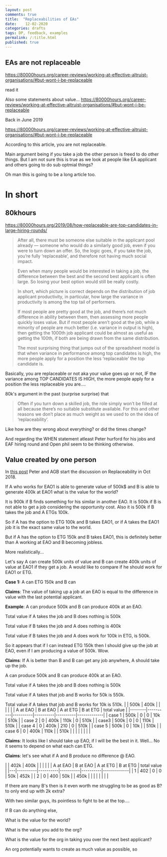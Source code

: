 ```yaml
---
layout: post
comments: true
title:  "Replaceabilities of EAs" 
date:    12-02-2020 
categories: drafts
tags: DP, feedback, examples
permalink: /:title.html
published: true
---
```


## EAs are not replaceable


https://80000hours.org/career-reviews/working-at-effective-altruist-organisations/#but-wont-i-be-replaceable

read it

Also some statements about
	value... https://80000hours.org/career-reviews/working-at-effective-altruist-organisations/#but-wont-i-be-replaceable



Back in June 2019

https://80000hours.org/career-reviews/working-at-effective-altruist-organisations/#but-wont-i-be-replaceable

According to this article, you are not replaceable.

Main argument being if you take a job the other person is freed to do
other things. But I am not sure this is true as we look at people like
EA applicant and others going to do sub optmial things?

Oh man this is going to be a long article too.

# In short

## 80khours

https://80000hours.org/2019/08/how-replaceable-are-top-candidates-in-large-hiring-rounds/

> After all, there must be someone else suitable in the applicant pool
> already — someone who would do a similarly good job, even if you
> were to turn down an offer. So, the logic goes, if you take the job,
> you’re fully ‘replaceable’, and therefore not having much social
> impact.

> Even when many people would be interested in taking a job, the
> difference between the best and the second best applicant is often
> large. So losing your best option would still be really costly.

> In short, which picture is correct depends on the distribution of
> job applicant productivity, in particular, how large the variance in
> productivity is among the top tail of performers.
>
> If most people are pretty good at the job, and there’s not much
> difference in ability between them, then assessing more people
> quickly loses value. But if most people aren’t good at the job,
> while a minority of people are much better (i.e. variance in output
> is high), then getting the 1000th job applicant could be almost as
> useful as getting the 100th, if both are being drawn from the same
> distribution.
>
> The most surprising thing that jumps out of the spreadsheet model is
> that when variance in performance among top candidates is high, the
> more people apply for a position the less ‘replaceable’ the top
> candidate is.

Basically, you are replaceable or not aka your value goes up or not,
IF the variance among TOP CANDIDATES IS HIGH, the more people apply
for a position the less replaceable you are....

80k's argument in the past (surprise surprise) that 

> Often if you turn down a skilled job, the role simply won’t be
> filled at all because there’s no suitable substitute available. For
> this and other reasons we don’t place as much weight as we used to
> on the idea of ‘replaceability’.

Like how are they wrong about everything? or did the times change?

And regarding the WHEN statement atleast Peter hurford for his jobs
and EAF hiring round and Open phil seem to be thinking otherwise.

## Value created by one person

In [this post](https://forum.effectivealtruism.org/posts/7bp9Qjy7rCtuhGChs/survey-of-ea-org-leaders-about-what-skills-and-experience?commentId=ySRBeBocRz7oSahAC) Peter and AGB start the discussion on Replaceability
in Oct 2018. 

If A who works for EAO1 is able to generate value of
500k<span>$</span> and B is able to generate 400k at EAO1 what is the
value for the world?

It is 900k if B finds something for his similar in another EAO. It is
500k if B is not able to get a job considering the opportunity
cost. Also it is 500k if B takes the job and A ETGs 100k.

So if A has the option to ETG 100k and B takes EAO1, or if A takes the
EAO1 job it is the exact same value to the world.

But if A has the option to ETG 150k and B takes EAO1, this is
definitely better than A working at EAO and B becoming jobless.

More realistically...

Let's say A can create 500k units of value and B can create 400k units of
value at EAO1 if they get a job. A would like to compare if he should
work for EAO1 or ETG. 

**Case 1:** A can ETG 150k and B can 

**Claims**: The value of taking up a job at an EAO is equal to the
difference in value with the last potential applicant.

**Example**: A can produce 500k and B can produce 400k at an EAO. 

Total value if A takes the job and B does nothing is 500k

Total value if B takes the job and A does nothing is 400k

Total value if B takes the job and A does work for 100k in ETG, is
500k. 

So it appears that if I can instead ETG 150k then I should give up the
job at EAO, even if I am producing a value of 500k. Wow.

**Claims**: If A is better than B and B can get any job anywhere, A
should take up the job. 

A can produce 500k and B can produce 400k at an EAO. 

Total value if A takes the job and B does nothing is 500k

Total value if A takes that job and B works for 50k is 550k.

Total value if A takes that job and B works for 10k is 510k.
|        | 500k     | 400k     |          |          |             |
|        | A at EAO | B at EAO | A at ETG | B at ETG | total value |
|--------|----------|----------|----------|----------|-------------|
| case 1 | 500k     | 0        | 0        | 10k      | 510k        |
| case 2 | 0        | 400k     | 110k     | 0        | 510k        |
| case3  | 500k     | 0        | 0        | 110k     | 510k        |
| case 4 | 0        | 400k     | 210      | 0        | 510k        |
| case 5 | 500k     | 0        | 10k      |          | 510k        |
| case 6 | 0        | 400k     | 110k     |          | 510k        |
|        |          |          |          |          |             |

**Claims**: It looks like I should take up EAO, if I will be the best
in it. Well... No it seems to depend on what each can ETG.

**Claims**: let's see what if A and B produce no difference @ EAO.

|   | 402k     | 400k     |          |          |             |
|   | A at EAO | B at EAO | A at ETG | B at ETG | total value |
|---|----------|----------|----------|----------|-------------|
| 1 | 402      | 0        | 0        | 50k      | 452k        |
| 2 | 0        | 400      | 50k      |          | 450k        |
|   |          |          |          |          |             |

If there are many B's then is it even worth me struggling to be as
good as B? to only end up with 2k extra?

With two similar guys, its pointless to fight to be at the top....
	


If B can do anything else, 
 




What is the value for the world?

What is the value you add to the org?

What is the value for the org in taking you over the next best applicant?

An org potentially wants to create as much value as possible, so 
